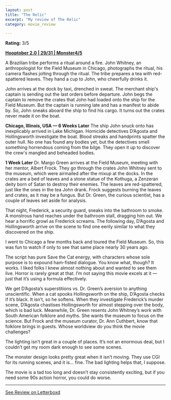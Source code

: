 ```yaml
---
layout: post
title: "The Relic"
excerpt: "My review of The Relic"
category: movie_review

---
```


**Rating:** 3/5

<b><a href="https://boxd.it/pRPis/detail">Hooptober 2.0 | 29/31 | Monster4/5</a></b>

A Brazilian tribe performs a ritual around a fire. John Whitney, an anthropologist for the Field Museum in Chicago, photographs the ritual, his camera flashes jolting through the ritual. The tribe prepares a tea with red-spattered leaves. They hand a cup to John, who cheerfully drinks it.

John arrives at the dock by taxi, drenched in sweat. The merchant ship's captain is sending out the last orders before departure. John begs the captain to remove the crates that John had loaded onto the ship for the Field Museum. But the captain is running late and has a manifest to abide by. So, John sneaks aboard the ship to find his cargo. It turns out the crates never made it on the boat.

<b>Chicago, Illinois, USA — 6 Weeks Later</b>
The ship John snuck onto has inexplicably arrived in Lake Michigan. Homicide detectives D’Agosta and Hollingsworth investigate the boat. Blood streaks and handprints spatter the outer hull. No one has found any bodies yet, but the detectives smell something horrendous coming from the bilge. They open it up to discover the crew's mangled and beheaded bodies.

<b>1 Week Later</b>
Dr. Margo Green arrives at the Field Museum, meeting with her mentor, Albert Frock. They go through the crates John Whitney sent to the museum, which were airmailed after the mixup at the docks. In the crates are a bed of leaves and a stone statue of the Kothuga, a Zenzeran deity born of Satan to destroy their enemies. The leaves are red-spattered, just like the ones in the tea John drank. Frock suggests burning the leaves and crates, as it may be a fungus. But Dr. Green, the curious scientist, has a couple of leaves set aside for analysis.

That night, Frederick, a security guard, sneaks into the bathroom to smoke. A monstrous hand reaches under the bathroom stall, dragging him out. We hear a horrific growl as Frederick screams. The following day, D’Agosta and Hollingsworth arrive on the scene to find one eerily similar to what they discovered on the ship.

I went to Chicago a few months back and toured the Field Museum. So, this was fun to watch if only to see that same place nearly 30 years ago.

The script has pure Save the Cat energy, with characters whose sole purpose is to expound ham-fisted dialogue. You know what, though? It works. I liked folks I knew almost nothing about and wanted to see them live. Horror is rarely great at that. I’m not saying this movie excels at it — just that it’s using a formula effectively.

We get D’Agosta’s superstitions vs. Dr. Green’s aversion to anything unscientific. When a cat spooks Hollingsworth on the ship, D’Agosta checks if it’s black. It isn’t, so he softens. When they investigate Frederick’s murder scene, D’Agosta chastises Hollingsworth for almost stepping over the body, which is bad luck. Meanwhile, Dr. Green resents John Whitney’s work with South American folklore and myths. She wants the museum to focus on the science. But Frock and the museum curator, Dr. Ann Cuthbert, know that folklore brings in guests. Whose worldview do you think the movie challenges?

The lighting isn’t great in a couple of places. It’s not an enormous deal, but I couldn’t get my room dark enough to see some scenes.

The monster design looks pretty great when it isn’t moving. They use CGI for its running scenes, and it is… fine. The bad lighting helps that, I suppose.

The movie is a tad too long and doesn’t stay consistently exciting, but if you need some 90s action horror, you could do worse.

<hr>

[See Review on Letterboxd](https://boxd.it/6ZlIvB)
